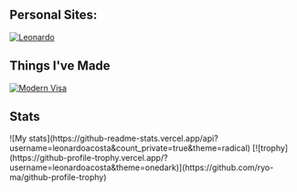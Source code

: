 <h2> Personal Sites:</h2>
<p>
  <a href="https://leonardoacosta.dev" target="_blank">
    <img alt="Leonardo" src="https://img.shields.io/badge/-MySite-EE3E5D?style=flat-square" />
  </a> 
</p>
<h2>Things I've Made</h2>
<p>
  <a href="https://modernvisa.com" target="_blank">
    <img alt="Modern Visa" src="https://img.shields.io/badge/-MySite-231DA1F2?style=flat-square" />
  </a> 
</p>
<h2>Stats</h2>
![My stats](https://github-readme-stats.vercel.app/api?username=leonardoacosta&count_private=true&theme=radical)
[![trophy](https://github-profile-trophy.vercel.app/?username=leonardoacosta&theme=onedark)](https://github.com/ryo-ma/github-profile-trophy)
